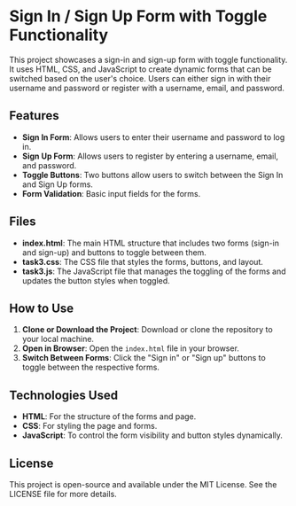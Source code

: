 # Sign In / Sign Up Form with Toggle Functionality

This project showcases a sign-in and sign-up form with toggle functionality. It uses HTML, CSS, and JavaScript to create dynamic forms that can be switched based on the user's choice. Users can either sign in with their username and password or register with a username, email, and password.

## Features

- **Sign In Form**: Allows users to enter their username and password to log in.
- **Sign Up Form**: Allows users to register by entering a username, email, and password.
- **Toggle Buttons**: Two buttons allow users to switch between the Sign In and Sign Up forms.
- **Form Validation**: Basic input fields for the forms.
  
## Files

- **index.html**: The main HTML structure that includes two forms (sign-in and sign-up) and buttons to toggle between them.
- **task3.css**: The CSS file that styles the forms, buttons, and layout.
- **task3.js**: The JavaScript file that manages the toggling of the forms and updates the button styles when toggled.

## How to Use

1. **Clone or Download the Project**: Download or clone the repository to your local machine.
2. **Open in Browser**: Open the `index.html` file in your browser.
3. **Switch Between Forms**: Click the "Sign in" or "Sign up" buttons to toggle between the respective forms.

## Technologies Used

- **HTML**: For the structure of the forms and page.
- **CSS**: For styling the page and forms.
- **JavaScript**: To control the form visibility and button styles dynamically.

## License

This project is open-source and available under the MIT License. See the LICENSE file for more details.
